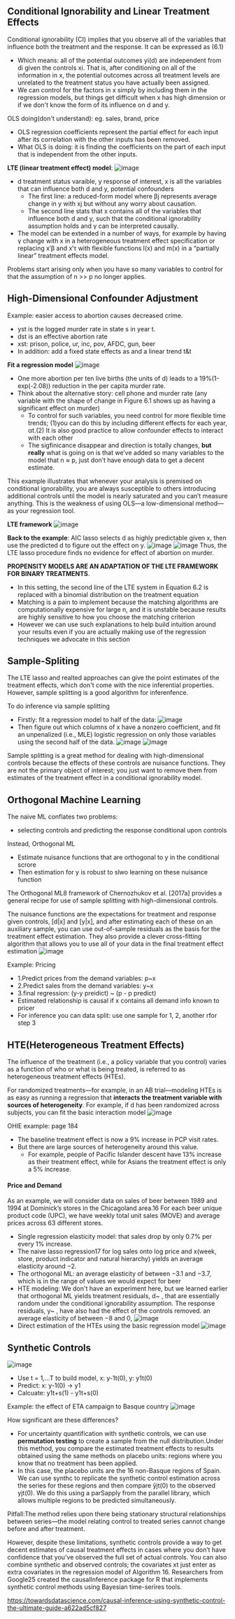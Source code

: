 ## Conditional Ignorability and Linear Treatment Effects

Conditional ignorability (CI) implies that you observe all of the variables that influence both the treatment and the response. It can be expressed as (6.1)
- Which means: all of the potential outcomes yi(d) are independent from di given the controls xi. That is, after conditioning on all of the information in x, the potential outcomes across all treatment levels are unrelated to the treatment status you have actually been assigned.
- We can control for the factors in x simply by including them in the regression models, but things get difficult when x has high dimension or if we don't know the form of its influence on d and y.

OLS doing(don't understand): eg. sales, brand, price 
- OLS regression coefficients represent the partial effect for each input after its correlation with the other inputs has been removed. 
- What OLS is doing: it is finding the coefficients on the part of each input that is independent from the other inputs.

**LTE (linear treatment effect) model**:
![image](/pic/LTE_model.png)
- d treatment status varaible, y response of interest, x is all the variables that can influence both d and y, potential confounders
  - The first line: a reduced-form model where βj represents average change in y with xj but without any worry about causation.
  - The second line stats that x contains all of the variables that influence both d and y, such that the conditional ignorability assumption holds and γ can be interpreted causally.
- The model can be extended in a number of ways, for example by having γ change with x in a heterogeneous treatment effect specification or replacing x′β and x′τ with flexible functions l(x) and m(x) in a “partially linear” treatment effects model.


Problems start arising only when you have so many variables to control for that the assumption of n >> p no longer applies.

## High-Dimensional Confounder Adjustment
Example: easier access to abortion causes decreased crime.

- yst is the logged murder rate in state s in year t.
- dst is an effective abortion rate
- xst: prison, police, ur, inc, pov, AFDC, gun, beer
- In addition: add a fixed state effects as and a linear trend t&t

**Fit a regression model**
![image](/pic/ORIG1.png)
- One more abortion per ten live births (the units of d) leads to a 19%(1-exp(-2.08)) reduction in the per capita murder rate.
- Think about the alternative story: cell phone and murder rate (any variable with the shape of change in Figure 6.1 shows up as having a significant effect on murder)
  - To control for such variables, you need control for more flexible time trends; (1)you can do this by including different effects for each year, αt.(2) It is also good practice to allow confounder effects to interact with each other
  - The sigfinicance disappear and direction is totally changes, **but really** what is going on is that we’ve added so many variables to the model that n ≈ p, just don’t have enough data to get a decent estimate.

This example illustrates that whenever your analysis is premised on conditional ignorability, you are always susceptible to others introducing additional controls until the model is nearly saturated and you can’t measure anything. This is the weakness of using OLS—a low-dimensional method—as your regression tool.

**LTE framework**
![image](/pic/LTE_lasso_regression.png)

**Back to the example**: AIC lasso selects d as highly predictable given x, then use the predicted d to figure out the effect on y.
![image](/pic/ps_1.png)
![image](/pic/ps_2.png)
Thus, the LTE lasso procedure finds no evidence for effect of abortion on murder.

**PROPENSITY MODELS ARE AN ADAPTATION OF THE LTE FRAMEWORK FOR BINARY TREATMENTS**.
- In this setting, the second line of the LTE system in Equation 6.2 is replaced with a binomial distribution on the treatment equation
- Matching is a pain to implement because the matching algorithms are computationally expensive for large n, and it is unstable because results are highly sensitive to how you choose the matching criterion
- However we can use such explanations to help build intuition around your results even if you are actually making use of the regression techniques we advocate in this section

## Sample-Spliting
The LTE lasso and realted approaches can give the point estimates of the treatment effects, which don't come with the nice inferential properties. However, sample splitting is a good algorithm for inferenfence.

To do inference via sample splitting
- Firstly: fit a regression model to half of the data:
![image](/pic/sample_splitting1.png)
- Then figure out which columns of x have a nonzero coefficient, and fit an unpenalized (i.e., MLE) logistic regression on only those variables using the second half of the data.
![image](/pic/sample_splitting2.png)
![image](/pic/sample_splitting3.png)

Sample splitting is a great method for dealing with high-dimensional controls because the effects of these controls are nuisance functions. They are not the primary object of interest; you just want to remove them from estimates of the treatment effect in a conditional ignorability model.


## Orthogonal Machine Learning
The naive ML conflates two problems:
- selecting controls and predicting the response conditional upon controls

Instead, Orthogonal ML
- Estimate nuisance functions that are orthogonal to y in the conditional scrore
- Then estimation for y is robust to slwo learning on these nuisance function

The Orthogonal ML8 framework of Chernozhukov et al. [2017a] provides a general recipe for use of sample splitting with high-dimensional controls.

The nuisance functions are the expectations for treatment and response given controls,  [d|x] and  [y|x], and after estimating each of these on an auxiliary sample, you can use out-of-sample residuals as the basis for the treatment effect estimation. They also provide a clever cross-fitting algorithm that allows you to use all of your data in the final treatment effect estimation
![image](/pic/orthogonal_ML_for_LTE.png)

Example: Pricing
- 1.Predict prices from the demand variables: p~x
- 2.Predict sales from the demand variables: y~x
- 3.final regression: (y-y preidict) ~ (p - p predict)
- Estimated relationship is causal if x contains all demand info known to pricer
- For inference you can data split: use one sample for 1, 2, another rfor step 3

## HTE(Heterogeneous Treatment Effects)
The influence of the treatment (i.e., a policy variable that you control) varies as a function of who or what is being treated, is referred to as heterogeneous treatment effects (HTEs).

For randomized treatments—for example, in an AB trial—modeling HTEs is as easy as running a regression that **interacts the treatment variable with sources of heterogeneity**. For example, if d has been randomized across subjects, you can fit the basic interaction model
![image](/pic/HTE.png)

OHIE example: page 184
- The baseline treatment effect is now a 9% increase in PCP visit rates. 
- But there are large sources of heterogeneity around this value. 
  - For example, people of Pacific Islander descent have 13% increase as their treatment effect, while for Asians the treatment effect is only a 5% increase.

#### Price and Demand
As an example, we will consider data on sales of beer between 1989 and 1994 at Dominick’s stores in the Chicagoland area.16 For each beer unique product code (UPC), we have weekly total unit sales (MOVE) and average prices across 63 different stores.
- Single regression elasticity model: that sales drop by only 0.7% per every 1% increase.
- The naive lasso regression17 for log sales onto log price and x(week, store, product indicator and natural hierarchy) yields an average elasticity around −2.
- The orthogonal ML: an average elasticity of between −3.1 and −3.7, which is in the range of values we would expect for beer
- HTE modeling: We don't have an experiment here, but we learned earlier that orthogonal ML yields treatment residuals, d~ , that are essentially random under the conditional ignorability assumption. The response residuals, y~ , have also had the effect of the controls removed. an average elasticity of between −8 and 0,
![image](/pic/6_17.png)
- Direct estimation of the HTEs using the basic regression model
![image](/pic/6_18.png)

## Synthetic Controls
![image](/pic/synthetic_controls.png)
- Use t = 1,...T to build model, x: y-1t(0), y: y1t(0)
- Predict: x: y-1(0) -> y1
- Calcuate: y1t+s(1) - y1t+s(0)

Example: the effect of ETA campaign to Basque country
![image](/pic/synthetic_controls_eg.png)

How significant are these differences? 
- For uncertainty quantification with synthetic controls, we can use **permutation testing** to create a sample from the null distribution.Under this method, you compare the estimated treatment effects to results obtained using the same methods on placebo units: regions where you know that no treatment has been applied. 
- In this case, the placebo units are the 16 non-Basque regions of Spain. We can use synthc to replicate the synthetic control estimation across the series for these regions and then compare ŷjt(0) to the observed yjt(0). We do this using a parSapply from the parallel library, which allows multiple regions to be predicted simultaneously.

Pitfall:The method relies upon there being stationary structural relationships between series—the model relating control to treated series cannot change before and after treatment.

However, despite these limitations, synthetic controls provide a way to get decent estimates of causal treatment effects in cases where you don’t have confidence that you’ve observed the full set of actual controls. You can also combine synthetic and observed controls; the covariates xt just enter as extra covariates in the regression model of Algorithm 16. Researchers from Google25 created the causalInference package for R that implements synthetic control methods using Bayesian time-serires tools. 

https://towardsdatascience.com/causal-inference-using-synthetic-control-the-ultimate-guide-a622ad5cf827

